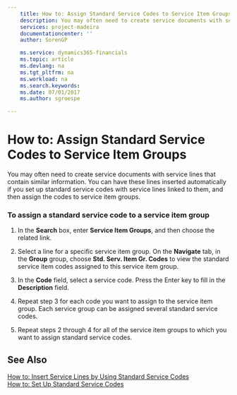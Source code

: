 ```yaml
---
    title: How to: Assign Standard Service Codes to Service Item Groups | Microsoft Docs
    description: You may often need to create service documents with service lines that contain similar information. You can have these lines inserted automatically if you set up standard service codes with service lines linked to them, and then assign the codes to service item groups.
    services: project-madeira
    documentationcenter: ''
    author: SorenGP

    ms.service: dynamics365-financials
    ms.topic: article
    ms.devlang: na
    ms.tgt_pltfrm: na
    ms.workload: na
    ms.search.keywords:
    ms.date: 07/01/2017
    ms.author: sgroespe

---
```

# How to: Assign Standard Service Codes to Service Item Groups
You may often need to create service documents with service lines that contain similar information. You can have these lines inserted automatically if you set up standard service codes with service lines linked to them, and then assign the codes to service item groups.  
  
### To assign a standard service code to a service item group  
  
1.  In the **Search** box, enter **Service Item Groups**, and then choose the related link.  
  
2.  Select a line for a specific service item group. On the **Navigate** tab, in the **Group** group, choose **Std. Serv. Item Gr. Codes** to view the standard service item codes assigned to this service item group.  
  
3.  In the **Code** field, select a service code. Press the Enter key to fill in the **Description** field.  
  
4.  Repeat step 3 for each code you want to assign to the service item group. Each service group can be assigned several standard service codes.  
  
5.  Repeat steps 2 through 4 for all of the service item groups to which you want to assign standard service codes.  
  
## See Also  
 [How to: Insert Service Lines by Using Standard Service Codes](../how-to-insert-service-lines-by-using-standard-service-codes.md)   
 [How to: Set Up Standard Service Codes](../how-to-set-up-standard-service-codes.md)